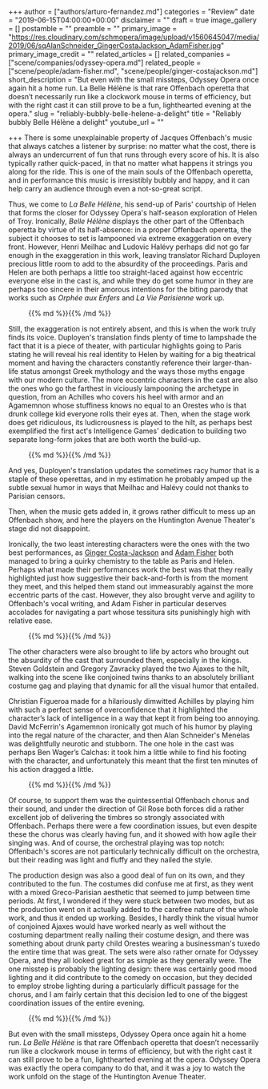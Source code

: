 +++
author = ["authors/arturo-fernandez.md"]
categories = "Review"
date = "2019-06-15T04:00:00+00:00"
disclaimer = ""
draft = true
image_gallery = []
postamble = ""
preamble = ""
primary_image = "https://res.cloudinary.com/schmopera/image/upload/v1560645047/media/2019/06/sqAlanSchneider_GingerCostaJackson_AdamFisher.jpg"
primary_image_credit = ""
related_articles = []
related_companies = ["scene/companies/odyssey-opera.md"]
related_people = ["scene/people/adam-fisher.md", "scene/people/ginger-costajackson.md"]
short_description = "But even with the small missteps, Odyssey Opera once again hit a home run. La Belle Hélène is that rare Offenbach operetta that doesn’t necessarily run like a clockwork mouse in terms of efficiency, but with the right cast it can still prove to be a fun, lighthearted evening at the opera."
slug = "reliably-bubbly-belle-helene-a-delight"
title = "Reliably bubbly Belle Hélène a delight"
youtube_url = ""

+++
There is some unexplainable property of Jacques Offenbach's music that always catches a listener by surprise: no matter what the cost, there is always an undercurrent of fun that runs through every score of his. It is also typically rather quick-paced, in that no matter what happens it strings you along for the ride. This is one of the main souls of the Offenbach operetta, and in performance this music is irresistibly bubbly and happy, and it can help carry an audience through even a not-so-great script.

Thus, we come to _La Belle Hélène_, his send-up of Paris' courtship of Helen that forms the closer for Odyssey Opera's half-season exploration of Helen of Troy. Ironically, _Belle Hélène_ displays the other part of the Offenbach operetta by virtue of its half-absence: in a proper Offenbach operetta, the subject it chooses to set is lampooned via extreme exaggeration on every front. However, Henri Meilhac and Ludovic Halévy perhaps did not go far enough in the exaggeration in this work, leaving translator Richard Duployen precious little room to add to the absurdity of the proceedings. Paris and Helen are both perhaps a little too straight-laced against how eccentric everyone else in the cast is, and while they do get some humor in they are perhaps too sincere in their amorous intentions for the biting parody that works such as _Orphée aux Enfers_ and _La Vie Parisienne_ work up.

<figure data-type="image">{{% md %}}{{% /md %}}

<figcaption></figcaption>

</figure>

Still, the exaggeration is not entirely absent, and this is when the work truly finds its voice. Duployen's translation finds plenty of time to lampshade the fact that it is a piece of theater, with particular highlights going to Paris stating he will reveal his real identity to Helen by waiting for a big theatrical moment and having the characters constantly reference their larger-than-life status amongst Greek mythology and the ways those myths engage with our modern culture. The more eccentric characters in the cast are also the ones who go the farthest in viciously lampooning the archetype in question, from an Achilles who covers his heel with armor and an Agamemnon whose stuffiness knows no equal to an Orestes who is that drunk college kid everyone rolls their eyes at. Then, when the stage work does get ridiculous, its ludicrousness is played to the hilt, as perhaps best exemplified the first act's Intelligence Games' dedication to building two separate long-form jokes that are both worth the build-up.

<figure data-type="image">{{% md %}}{{% /md %}}

<figcaption></figcaption>

</figure>

And yes, Duployen's translation updates the sometimes racy humor that is a staple of these operettas, and in my estimation he probably amped up the subtle sexual humor in ways that Meilhac and Halévy could not thanks to Parisian censors.

Then, when the music gets added in, it grows rather difficult to mess up an Offenbach show, and here the players on the Huntington Avenue Theater's stage did not disappoint.

Ironically, the two least interesting characters were the ones with the two best performances, as [Ginger Costa-Jackson](/scene/people/ginger-costa-jackson/) and [Adam Fisher](/scene/people/adam-fisher/) both managed to bring a quirky chemistry to the table as Paris and Helen. Perhaps what made their performances work the best was that they really highlighted just how suggestive their back-and-forth is from the moment they meet, and this helped them stand out immeasurably against the more eccentric parts of the cast. However, they also brought verve and agility to Offenbach's vocal writing, and Adam Fisher in particular deserves accolades for navigating a part whose tessitura sits punishingly high with relative ease.

<figure data-type="image">{{% md %}}{{% /md %}}

<figcaption></figcaption>

</figure>

The other characters were also brought to life by actors who brought out the absurdity of the cast that surrounded them, especially in the kings. Steven Goldstein and Gregory Zavracky played the two Ajaxes to the hilt, walking into the scene like conjoined twins thanks to an absolutely brilliant costume gag and playing that dynamic for all the visual humor that entailed.

Christian Figueroa made for a hilariously dimwitted Achilles by playing him with such a perfect sense of overconfidence that it highlighted the character’s lack of intelligence in a way that kept it from being too annoying. David McFerrin's Agamemnon ironically got much of his humor by playing into the regal nature of the character, and then Alan Schneider's Menelas was delightfully neurotic and stubborn. The one hole in the cast was perhaps Ben Wager’s Calchas: it took him a little while to find his footing with the character, and unfortunately this meant that the first ten minutes of his action dragged a little.

<figure data-type="image">{{% md %}}{{% /md %}}

<figcaption></figcaption>

</figure>

Of course, to support them was the quintessential Offenbach chorus and their sound, and under the direction of Gil Rose both forces did a rather excellent job of delivering the timbres so strongly associated with Offenbach. Perhaps there were a few coordination issues, but even despite these the chorus was clearly having fun, and it showed with how agile their singing was. And of course, the orchestral playing was top notch: Offenbach's scores are not particularly technically difficult on the orchestra, but their reading was light and fluffy and they nailed the style.

The production design was also a good deal of fun on its own, and they contributed to the fun. The costumes did confuse me at first, as they went with a mixed Greco-Parisian aesthetic that seemed to jump between time periods. At first, I wondered if they were stuck between two modes, but as the production went on it actually added to the carefree nature of the whole work, and thus it ended up working. Besides, I hardly think the visual humor of conjoined Ajaxes would have worked nearly as well without the costuming department really nailing their costume design, and there was something about drunk party child Orestes wearing a businessman's tuxedo the entire time that was great. The sets were also rather ornate for Odyssey Opera, and they all looked great for as simple as they generally were. The one misstep is probably the lighting design: there was certainly good mood lighting and it did contribute to the comedy on occasion, but they decided to employ strobe lighting during a particularly difficult passage for the chorus, and I am fairly certain that this decision led to one of the biggest coordination issues of the entire evening.

<figure data-type="image">{{% md %}}{{% /md %}}

<figcaption></figcaption>

</figure>

But even with the small missteps, Odyssey Opera once again hit a home run. _La Belle Hélène_ is that rare Offenbach operetta that doesn’t necessarily run like a clockwork mouse in terms of efficiency, but with the right cast it can still prove to be a fun, lighthearted evening at the opera. Odyssey Opera was exactly the opera company to do that, and it was a joy to watch the work unfold on the stage of the Huntington Avenue Theater.